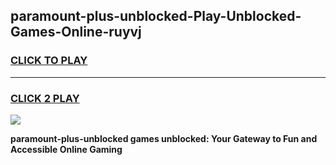 
## paramount-plus-unblocked-Play-Unblocked-Games-Online-ruyvj
<h3>
<a href="https://premium76.site?title=paramount-plus-unblocked&ref=25A">CLICK TO PLAY</a></h3>
<hr>

<h3>
<a href="https://premium76.site?title=paramount-plus-unblocked&ref=25A">CLICK 2 PLAY</a>
  
</h3>

<a href="https://premium76.site?title=paramount-plus-unblocked&ref=25A"><img src="https://clearcache.store/games.png"></a>


**paramount-plus-unblocked games unblocked: Your Gateway to Fun and Accessible Online Gaming**
